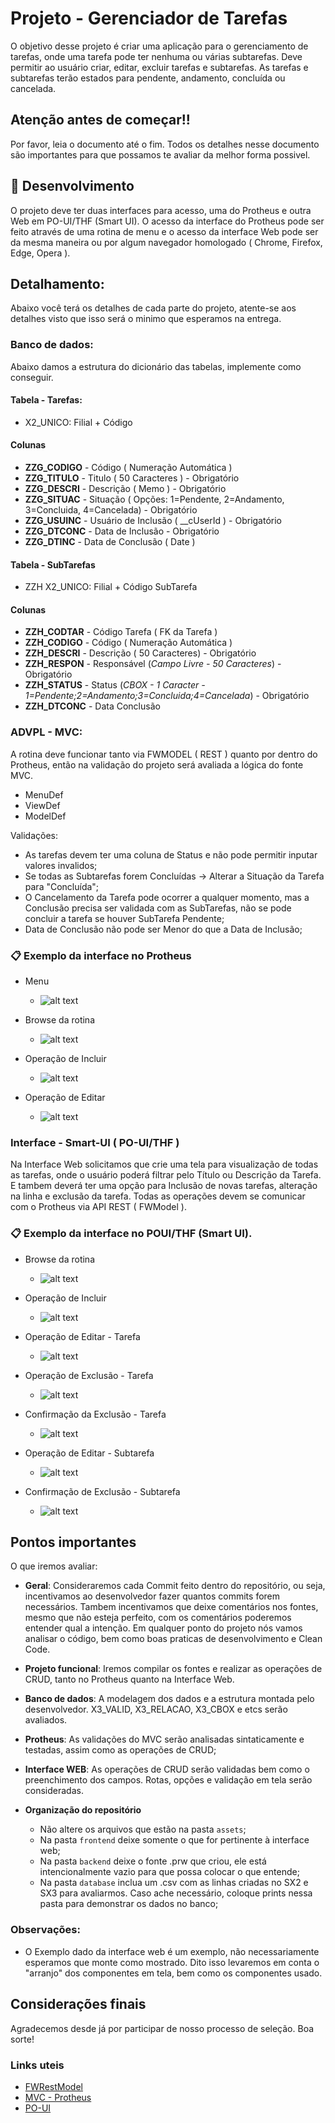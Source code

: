 # Projeto - Gerenciador de Tarefas

O objetivo desse projeto é criar uma aplicação para o gerenciamento de tarefas, onde uma tarefa pode ter nenhuma ou várias subtarefas. Deve permitir ao usuário criar, editar, excluir tarefas e subtarefas. As tarefas e subtarefas terão estados para pendente, andamento, concluída ou cancelada.

## Atenção antes de começar!!
Por favor, leia o documento até o fim. Todos os detalhes nesse documento são importantes para que possamos te avaliar da melhor forma possivel.

## 🚀 Desenvolvimento

O projeto deve ter duas interfaces para acesso, uma do Protheus e outra Web em PO-UI/THF (Smart UI). O acesso da interface do Protheus pode ser feito através de uma rotina de menu e o acesso da interface Web pode ser da mesma maneira ou por algum navegador homologado ( Chrome, Firefox, Edge, Opera ).

## Detalhamento:
Abaixo você terá os detalhes de cada parte do projeto, atente-se aos detalhes visto que isso será o minimo que esperamos na entrega.

### Banco de dados:
  Abaixo damos a estrutura do dicionário das tabelas, implemente como conseguir.
  
#### Tabela - Tarefas: 

  - X2_UNICO: Filial + Código

#### Colunas
  - **ZZG_CODIGO** - Código ( Numeração Automática )
  - **ZZG_TITULO** - Titulo ( 50 Caracteres ) - Obrigatório
  - **ZZG_DESCRI** - Descrição ( Memo ) - Obrigatório
  - **ZZG_SITUAC** - Situação ( Opções: 1=Pendente, 2=Andamento, 3=Concluida, 4=Cancelada) - Obrigatório
  - **ZZG_USUINC** - Usuário de Inclusão ( __cUserId ) - Obrigatório
  - **ZZG_DTCONC** - Data de Inclusão - Obrigatório
  - **ZZG_DTINC**  - Data de Conclusão ( Date )

#### Tabela - SubTarefas 
  - ZZH X2_UNICO: Filial + Código SubTarefa

#### Colunas 
  - **ZZH_CODTAR** - Código Tarefa ( FK da Tarefa )
  - **ZZH_CODIGO** - Código ( Numeração Automática )
  - **ZZH_DESCRI** - Descrição ( 50 Caracteres) - Obrigatório
  - **ZZH_RESPON** - Responsável (*Campo Livre - 50 Caracteres*) - Obrigatório
  - **ZZH_STATUS** - Status (*CBOX - 1 Caracter - 1=Pendente;2=Andamento;3=Concluida;4=Cancelada*) - Obrigatório
  - **ZZH_DTCONC** - Data Conclusão
  

### ADVPL - MVC:
  A rotina deve funcionar tanto via FWMODEL ( REST ) quanto por dentro do Protheus, então na validação do projeto será avaliada a lógica do fonte MVC.

  - MenuDef
  - ViewDef
  - ModelDef

  Validações:
  - As tarefas devem ter uma coluna de Status e não pode permitir inputar valores invalidos;
  - Se todas as Subtarefas forem Concluídas -> Alterar a Situação da Tarefa para "Concluída";
  - O Cancelamento da Tarefa pode ocorrer a qualquer momento, mas a Conclusão precisa ser validada com as SubTarefas, não se pode concluir a tarefa se houver SubTarefa Pendente;
  - Data de Conclusão não pode ser Menor do que a Data de Inclusão;

### 📋 Exemplo da interface no Protheus

- Menu

  - ![alt text](assets/image-20.png)

- Browse da rotina

  - ![alt text](assets/image-21.png)

- Operação de Incluir

  - ![alt text](assets/image-22.png)

- Operação de Editar
  - ![alt text](assets/image-23.png)

### Interface - Smart-UI ( PO-UI/THF )
Na Interface Web solicitamos que crie uma tela para visualização de todas as tarefas, onde o usuário poderá filtrar pelo Título ou Descrição da Tarefa. E tambem deverá ter uma opção para Inclusão de novas tarefas, alteração na linha e exclusão da tarefa. 
Todas as operações devem se comunicar com o Protheus via API REST ( FWModel ). 

### 📋 Exemplo da interface no POUI/THF (Smart UI).

- Browse da rotina

  - ![alt text](assets/image-27.png)

- Operação de Incluir

  - ![alt text](assets/image-30.png)

- Operação de Editar - Tarefa
  - ![alt text](assets/image-26.png)

- Operação de Exclusão - Tarefa
  - ![alt text](assets/image-24.png)

- Confirmação da Exclusão - Tarefa
  - ![alt text](assets/image-25.png)

- Operação de Editar - Subtarefa
  - ![alt text](assets/image-29.png)

- Confirmação de Exclusão - Subtarefa
  - ![alt text](assets/image-28.png)


## Pontos importantes
O que iremos avaliar:

- **Geral**: Consideraremos cada Commit feito dentro do repositório, ou seja, incentivamos ao desenvolvedor fazer quantos commits forem necessários. Tambem incentivamos que deixe comentários nos fontes, mesmo que não esteja perfeito, com os comentários poderemos entender qual a intenção. Em qualquer ponto do projeto nós vamos analisar o código, bem como boas praticas de desenvolvimento e Clean Code.
- **Projeto funcional**: Iremos compilar os fontes e realizar as operações de CRUD, tanto no Protheus quanto na Interface Web. 
- **Banco de dados**: A modelagem dos dados e a estrutura montada pelo desenvolvedor. X3_VALID, X3_RELACAO, X3_CBOX e etcs serão avaliados.
- **Protheus**: As validações do MVC serão analisadas sintaticamente e testadas, assim como as operações de CRUD;
- **Interface WEB**: As operações de CRUD serão validadas bem como o preenchimento dos campos. Rotas, opções e validação em tela serão consideradas.

- **Organização do repositório**
  - Não altere os arquivos que estão na pasta `assets`;
  - Na pasta `frontend` deixe somente o que for pertinente à interface web;
  - Na pasta `backend` deixe o fonte .prw que criou, ele está intencionalmente vazio para que possa colocar o que entende;
  - Na pasta `database` inclua um .csv com as linhas criadas no SX2 e SX3 para avaliarmos. Caso ache necessário, coloque prints nessa pasta para demonstrar os dados no banco;

### Observações:
- O Exemplo dado da interface web é um exemplo, não necessariamente esperamos que monte como mostrado. Dito isso levaremos em conta o "arranjo" dos componentes em tela, bem como os componentes usado.

## Considerações finais

Agradecemos desde já por participar de nosso processo de seleção. Boa sorte!

### Links uteis

- [FWRestModel](https://tdn.totvs.com/display/public/PROT/FWRestModel)
- [MVC - Protheus](https://tdn.totvs.com/pages/releaseview.action?pageId=28574107)
- [PO-UI](https://po-ui.io)